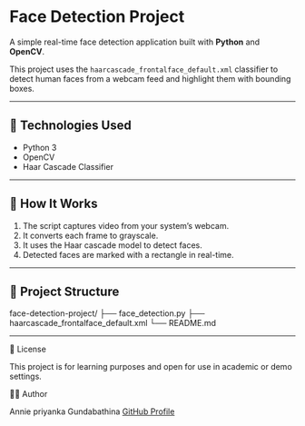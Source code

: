 # Face Detection Project

A simple real-time face detection application built with **Python** and **OpenCV**.

This project uses the `haarcascade_frontalface_default.xml` classifier to detect human faces from a webcam feed and highlight them with bounding boxes.

---

## 🔧 Technologies Used

- Python 3
- OpenCV
- Haar Cascade Classifier

---

## 🚀 How It Works

1. The script captures video from your system’s webcam.
2. It converts each frame to grayscale.
3. It uses the Haar cascade model to detect faces.
4. Detected faces are marked with a rectangle in real-time.

---

## 📂 Project Structure



face-detection-project/
├── face_detection.py
├── haarcascade_frontalface_default.xml
└── README.md

---

📄 License

This project is for learning purposes and open for use in academic or demo settings.


🙋‍♂️ Author

Annie priyanka Gundabathina
[GitHub Profile](https://github.com/anniepriyanka03)
